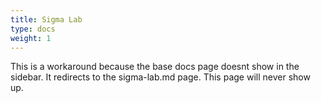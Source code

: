 ```yaml
---
title: Sigma Lab
type: docs
weight: 1
---
```

This is a workaround because the base docs page doesnt show in the sidebar. It redirects to the sigma-lab.md page. This page will never show up.
<script>
window.location.replace("sigma-lab");
</script>